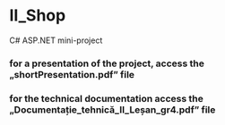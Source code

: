 # II_Shop
C# ASP.NET mini-project

### for a presentation of the project, access the „shortPresentation.pdf” file
### for the technical documentation access the „Documentație_tehnică_II_Leșan_gr4.pdf” file
